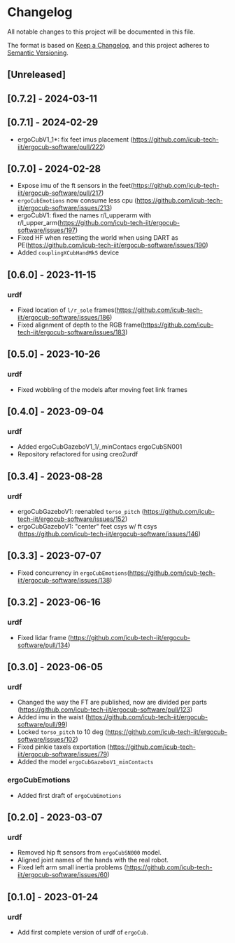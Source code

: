 # Changelog

All notable changes to this project will be documented in this file.

The format is based on [Keep a Changelog](https://keepachangelog.com/en/1.0.0/),
and this project adheres to [Semantic Versioning](https://semver.org/spec/v2.0.0.html).

## [Unreleased]


## [0.7.2] - 2024-03-11

## [0.7.1] - 2024-02-29

- ergoCubV1_1*: fix feet imus placement (https://github.com/icub-tech-iit/ergocub-software/pull/222)

## [0.7.0] - 2024-02-28

- Expose imu of the ft sensors in the feet(https://github.com/icub-tech-iit/ergocub-software/pull/217)
- `ergoCubEmotions` now consume less cpu (https://github.com/icub-tech-iit/ergocub-software/issues/213)
- ergoCubV1: fixed the names r/l_upperarm with r/l_upper_arm(https://github.com/icub-tech-iit/ergocub-software/issues/197)
- Fixed HF when resetting the world when using DART as PE(https://github.com/icub-tech-iit/ergocub-software/issues/190)
- Added `couplingXCubHandMk5` device

## [0.6.0] - 2023-11-15

### urdf
- Fixed location of `l/r_sole` frames(https://github.com/icub-tech-iit/ergocub-software/issues/186)
- Fixed alignment of depth to the RGB frame(https://github.com/icub-tech-iit/ergocub-software/issues/183)

## [0.5.0] - 2023-10-26

### urdf
- Fixed wobbling of the models after moving feet link frames

## [0.4.0] - 2023-09-04

### urdf
- Added ergoCubGazeboV1_1/_minContacs ergoCubSN001
- Repository refactored for using creo2urdf

## [0.3.4] - 2023-08-28

### urdf
- ergoCubGazeboV1: reenabled `torso_pitch` (https://github.com/icub-tech-iit/ergocub-software/issues/152)
- ergoCubGazeboV1: "center" feet csys w/ ft csys (https://github.com/icub-tech-iit/ergocub-software/issues/146)

## [0.3.3] - 2023-07-07

- Fixed concurrency in `ergoCubEmotions`(https://github.com/icub-tech-iit/ergocub-software/issues/138)

## [0.3.2] - 2023-06-16

### urdf
- Fixed lidar frame (https://github.com/icub-tech-iit/ergocub-software/pull/134)

## [0.3.0] - 2023-06-05

### urdf

- Changed the way the FT are published, now are divided per parts (https://github.com/icub-tech-iit/ergocub-software/pull/123)
- Added imu in the waist (https://github.com/icub-tech-iit/ergocub-software/pull/99)
- Locked `torso_pitch` to 10 deg (https://github.com/icub-tech-iit/ergocub-software/issues/102)
- Fixed pinkie taxels exportation (https://github.com/icub-tech-iit/ergocub-software/issues/79)
- Added the model `ergoCubGazeboV1_minContacts`

### ergoCubEmotions
- Added first draft of `ergoCubEmotions`

## [0.2.0] - 2023-03-07

### urdf
- Removed hip ft sensors from `ergoCubSN000` model.
- Aligned joint names of the hands with the real robot.
- Fixed left arm small inertia problems (https://github.com/icub-tech-iit/ergocub-software/issues/60)

## [0.1.0] - 2023-01-24

### urdf
- Add first complete version of urdf of `ergoCub`.
